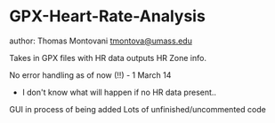 GPX-Heart-Rate-Analysis
======================
author: Thomas Montovani
        tmontova@umass.edu
        
Takes in GPX files with HR data
outputs HR Zone info.

No error handling as of now (!!) - 1 March 14
  - I don't know what will happen if no HR data present..
  
GUI in process of being added
Lots of unfinished/uncommented code
